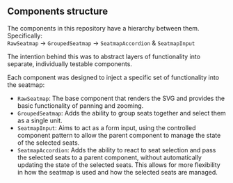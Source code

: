 ## Components structure

The components in this repository have a hierarchy between them. Specifically: \
`RawSeatmap` &rarr; `GroupedSeatmap` &rarr; `SeatmapAccordion` & `SeatmapInput`

The intention behind this was to abstract layers of functionality into separate, individually testable components.

Each component was designed to inject a specific set of functionality into the seatmap:

- `RawSeatmap`: The base component that renders the SVG and provides the basic functionality of panning and zooming.
- `GroupedSeatmap`: Adds the ability to group seats together and select them as a single unit.
- `SeatmapInput`: Aims to act as a form input, using the controlled component pattern to allow the parent component to manage the state of the selected seats.
- `SeatmapAccordion`: Adds the ability to react to seat selection and pass the selected seats to a parent component, without automatically updating the state of the selected seats. This allows for more flexibility in how the seatmap is used and how the selected seats are managed.
